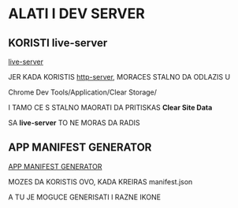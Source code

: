 # ALATI I DEV SERVER

## KORISTI live-server

[live-server](https://www.npmjs.com/package/live-server)

JER KADA KORISTIS [http-server](https://www.npmjs.com/package/http-server), MORACES STALNO DA ODLAZIS U

Chrome Dev Tools/Application/Clear Storage/

I TAMO CE S STALNO MAORATI DA PRITISKAS **Clear Site Data**

SA **live-server** TO NE MORAS DA RADIS

## APP MANIFEST GENERATOR

[APP MANIFEST GENERATOR](https://app-manifest.firebaseapp.com/)

MOZES DA KORISTIS OVO, KADA KREIRAS manifest.json

A TU JE MOGUCE GENERISATI I RAZNE IKONE